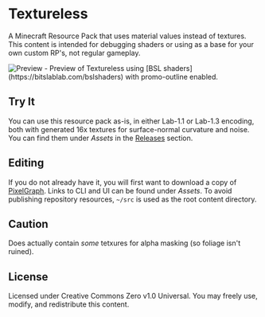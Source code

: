 # Textureless
A Minecraft Resource Pack that uses material values instead of textures. This content is intended for debugging shaders or using as a base for your own custom RP's, not regular gameplay.

<img src="https://github.com/null511/MCRP-Textureless/raw/main/media/title-ice.png" alt="Preview" />
- Preview of Textureless using [BSL shaders](https://bitslablab.com/bslshaders) with promo-outline enabled.

## Try It
You can use this resource pack as-is, in either Lab-1.1 or Lab-1.3 encoding, both with generated 16x textures for surface-normal curvature and noise. You can find them under _Assets_ in the [Releases](https://github.com/null511/MCRP-Textureless/releases) section.

## Editing

If you do not already have it, you will first want to download a copy of [PixelGraph](https://github.com/null511/PixelGraph/releases). Links to CLI and UI can be found under _Assets_. To avoid publishing repository resources, `~/src` is used as the root content directory.

## Caution
Does actually contain _some_ tetxures for alpha masking (so foliage isn't ruined).

## License
Licensed under Creative Commons Zero v1.0 Universal. You may freely use, modify, and redistribute this content.
